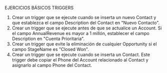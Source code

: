 EJERCICIOS BÁSICOS TRIGGERS

1.  Crear un trigger que se ejecute cuando se inserta un nuevo Contact y que establezca el campo Description del Contact en "Nuevo Contacto".
2. Crear un trigger que se ejecute antes de que se actualice un Account. Si el campo AnnualRevenue es mayor a 1 millón, establecer el campo Description en "Cuenta Prioritaria".
3. Crear un trigger que evite la eliminación de cualquier Opportunity si el campo StageName es "Closed Won".
4. Crear un trigger que se ejecute cuando se inserta un Contact. Este trigger debe copiar el Phone del Account relacionado al Contact y asignarlo al campo Phone del Contact.

